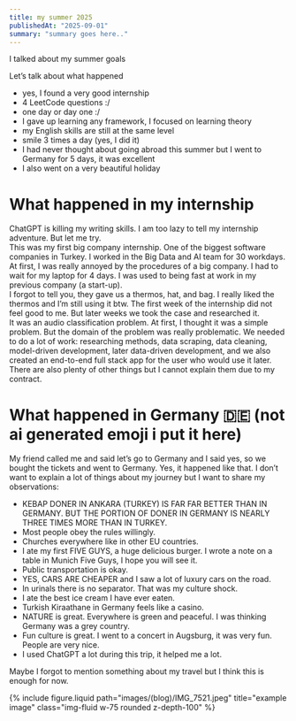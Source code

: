 ```yaml
---
title: my summer 2025
publishedAt: "2025-09-01"
summary: "summary goes here.."
---
```


I talked about my summer goals

Let’s talk about what happened
- yes, I found a very good internship  
- 4 LeetCode questions :/  
- one day or day one :/  
- I gave up learning any framework, I focused on learning theory  
- my English skills are still at the same level  
- smile 3 times a day (yes, I did it)  
- I had never thought about going abroad this summer but I went to Germany for 5 days, it was excellent  
- I also went on a very beautiful holiday  

# What happened in my internship  

ChatGPT is killing my writing skills. I am too lazy to tell my internship adventure. But let me try.  
This was my first big company internship. One of the biggest software companies in Turkey. I worked in the Big Data and AI team for 30 workdays.  
At first, I was really annoyed by the procedures of a big company. I had to wait for my laptop for 4 days. I was used to being fast at work in my previous company (a start-up).  
I forgot to tell you, they gave us a thermos, hat, and bag. I really liked the thermos and I’m still using it btw. The first week of the internship did not feel good to me. But later weeks we took the case and researched it.  
It was an audio classification problem. At first, I thought it was a simple problem. But the domain of the problem was really problematic. We needed to do a lot of work: researching methods, data scraping, data cleaning, model-driven development, later data-driven development, and we also created an end-to-end full stack app for the user who would use it later. There are also plenty of other things but I cannot explain them due to my contract.  

# What happened in Germany 🇩🇪  (not ai generated emoji i put it here)

My friend called me and said let’s go to Germany and I said yes, so we bought the tickets and went to Germany. Yes, it happened like that. I don’t want to explain a lot of things about my journey but I want to share my observations:  

- KEBAP DONER IN ANKARA (TURKEY) IS FAR FAR BETTER THAN IN GERMANY. BUT THE PORTION OF DONER IN GERMANY IS NEARLY THREE TIMES MORE THAN IN TURKEY.  
- Most people obey the rules willingly.  
- Churches everywhere like in other EU countries.  
- I ate my first FIVE GUYS, a huge delicious burger. I wrote a note on a table in Munich Five Guys, I hope you will see it.  
- Public transportation is okay.  
- YES, CARS ARE CHEAPER and I saw a lot of luxury cars on the road.  
- In urinals there is no separator. That was my culture shock.  
- I ate the best ice cream I have ever eaten.  
- Turkish Kiraathane in Germany feels like a casino.  
- NATURE is great. Everywhere is green and peaceful. I was thinking Germany was a grey country.  
- Fun culture is great. I went to a concert in Augsburg, it was very fun. People are very nice.  
- I used ChatGPT a lot during this trip, it helped me a lot.  

Maybe I forgot to mention something about my travel but I think this is enough for now.  

<div class="row justify-content-sm-center">
  <div class="col-sm-6 mt-3 mt-md-0"><!-- 8 → 6 -->
    {% include figure.liquid
       path="images/(blog)/IMG_7521.jpeg"
       title="example image"
       class="img-fluid w-75 rounded z-depth-100" %}  
  </div>
</div>

